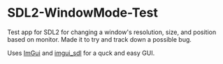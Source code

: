 # SDL2-WindowMode-Test
Test app for SDL2 for changing a window's resolution, size, and position based on monitor. Made it to try and track down a possible bug.

Uses [ImGui](https://github.com/ocornut/imgui) and [imgui_sdl](https://github.com/Tyyppi77/imgui_sdl) for a quck and easy GUI.
